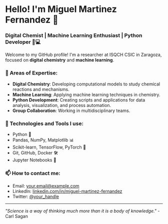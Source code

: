 # Hello! I'm Miguel Martinez Fernandez 👋

### Digital Chemist | Machine Learning Enthusiast | Python Developer 🧪💻

Welcome to my GitHub profile! I'm a researcher at ISQCH CSIC in Zaragoza, focused on **digital chemistry** and **machine learning**. 

### 🔬 Areas of Expertise:
- **Digital Chemistry**: Developing computational models to study chemical reactions and mechanisms.
- **Machine Learning**: Applying machine learning techniques in chemistry.
- **Python Development**: Creating scripts and applications for data analysis, visualization, and process automation.
- **Group Collaboration**: Working in multidisciplinary teams.

### 🚀 Technologies and Tools I use:
- Python 🐍
- Pandas, NumPy, Matplotlib 📊
- Scikit-learn, TensorFlow, PyTorch 🤖
- Git, GitHub, Docker 🛠️
- Jupyter Notebooks 📓


### 📫 How to contact me:
- Email: [your.email@example.com](mailto:your.email@example.com)
- LinkedIn: [linkedin.com/in/miguel-martinez-fernandez](link)
- Twitter: [@your_handle](link)

---

*"Science is a way of thinking much more than it is a body of knowledge."* - Carl Sagan

